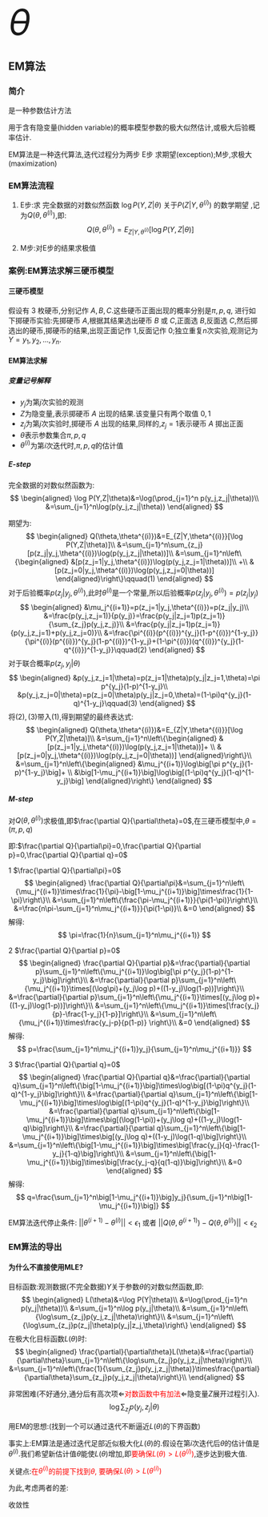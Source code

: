 <font style="font-size:72px;">$\theta$</font>

## EM算法

### 简介
是一种参数估计方法

用于含有隐变量(hidden variable)的概率模型参数的极大似然估计,或极大后验概率估计.

EM算法是一种迭代算法,迭代过程分为两步 E步 求期望(exception);M步,求极大(maximization)

### EM算法流程
1. E步:求 完全数据的对数似然函数 $\log P(Y,Z|\theta)$ 关于$P(Z|Y,\theta^{(i)})$ 的数学期望 ,记为$Q(\theta, \theta^{(i)})$,即:
$$
    Q(\theta, \theta^{(i)})=E_{Z|Y,\theta^{(i)}}[\log P(Y,Z|\theta)]
$$

2. M步:对E步的结果求极值

### 案例:EM算法求解三硬币模型

#### 三硬币模型

假设有 $3$ 枚硬币,分别记作 $A,B,C$.这些硬币正面出现的概率分别是$π,p,q$, 进行如下掷硬币实验:先掷硬币 $A$,根据其结果选出硬币 $B$ 或 $C$,正面选 $B$,反面选 $C$,然后掷选出的硬币,掷硬币的结果,出现正面记作 $1$,反面记作 $0$;独立重复$n$次实验,观测记为$Y=y_1,y_2,...,y_n$.

#### EM算法求解
##### 变量记号解释
* $y_j$为第$j$次实验的观测
* $Z$为隐变量,表示掷硬币 $A$ 出现的结果.该变量只有两个取值 $0,1$
* $z_j$为第$j$次实验时,掷硬币 $A$ 出现的结果,同样的,$z_j=1$表示硬币 $A$ 掷出正面
* $θ$表示参数集合$π,p,q$
* $θ^{(i)}$为第$i$次迭代时,$π,p,q$的估计值

##### E-step
完全数据的对数似然函数为:
$$
    \begin{aligned}
        \log P(Y,Z|\theta)&=\log(\prod_{j=1}^n p(y_j,z_j|\theta))\\
        &=\sum_{j=1}^n\log(p(y_j,z_j|\theta))
    \end{aligned}
$$

期望为:
$$
    \begin{aligned}
        Q(\theta,\theta^{(i)})&=E_{Z|Y,\theta^{(i)}}[\log P(Y,Z|\theta)]\\
        &=\sum_{j=1}^n\sum_{z_j}[p(z_j|y_j,\theta^{(i)})\log(p(y_j,z_j|\theta))]\\
        &=\sum_{j=1}^n\left\{\begin{aligned}
           &[p(z_j=1|y_j,\theta^{(i)})\log(p(y_j,z_j=1|\theta))]\\
           +\\
           &[p(z_j=0|y_j,\theta^{(i)})\log(p(y_j,z_j=0|\theta))]
        \end{aligned}\right\}\qquad(1)
    \end{aligned}
$$
对于后验概率$p(z_j|y_j,\theta^{(i)})$,此时$\theta^{(i)}$是一个常量,所以后验概率$p(z_j|y_j,\theta^{(i)})=p(z_j|y_j)$
$$
    \begin{aligned}
        &\mu_j^{(i+1)}=p(z_j=1|y_j,\theta^{(i)})=p(z_j|y_j)\\
        &=\frac{p(y_j,z_j=1)}{p(y_j)}=\frac{p(y_j|z_j=1)p(z_j=1)}{\sum_{z_j}p(y_j,z_j)}\\
        &=\frac{p(y_j|z_j=1)p(z_j=1)}{p(y_j,z_j=1)+p(y_j,z_j=0)}\\
        &=\frac{\pi^{(i)}(p^{(i)})^{y_j}(1-p^{(i)})^{1-y_j}}{\pi^{(i)}(p^{(i)})^{y_j}(1-p^{(i)})^{1-y_j}+(1-\pi^{(i)})(q^{(i)})^{y_j}(1-q^{(i)})^{1-y_j}}\qquad(2)
    \end{aligned}
$$
对于联合概率$p(z_j,y_j|\theta)$
$$
    \begin{aligned}
        &p(y_j,z_j=1|\theta)=p(z_j=1|\theta)p(y_j|z_j=1,\theta)=\pi p^{y_j}(1-p)^{1-y_j}\\
        &p(y_j,z_j=0|\theta)=p(z_j=0|\theta)p(y_j|z_j=0,\theta)=(1-\pi)q^{y_j}(1-q)^{1-y_j}\qquad(3)
    \end{aligned}
$$
将$(2),(3)$带入$(1)$,得到期望的最终表达式:
$$
    \begin{aligned}
        Q(\theta,\theta^{(i)})&=E_{Z|Y,\theta^{(i)}}[\log P(Y,Z|\theta)]\\
        &=\sum_{j=1}^n\left\{\begin{aligned}
           &[p(z_j=1|y_j,\theta^{(i)})\log(p(y_j,z_j=1|\theta))]+ \\
           &[p(z_j=0|y_j,\theta^{(i)})\log(p(y_j,z_j=0|\theta))]
        \end{aligned}\right\}\\
        &=\sum_{j=1}^n\left\{\begin{aligned}
           &\mu_j^{(i+1)}\log\big[\pi p^{y_j}(1-p)^{1-y_j}\big]+ \\
           &\big[1-\mu_j^{(i+1)}\big]\log\big[(1-\pi)q^{y_j}(1-q)^{1-y_j}\big]
        \end{aligned}\right\}
    \end{aligned}
$$

##### M-step
对$Q(\theta, \theta^{(i)})$求极值,即$\frac{\partial Q}{\partial\theta}=0$,在三硬币模型中,$\theta=(\pi,p,q)$

即:$\frac{\partial Q}{\partial\pi}=0,\frac{\partial Q}{\partial p}=0,\frac{\partial Q}{\partial q}=0$

1 $\frac{\partial Q}{\partial\pi}=0$
$$
    \begin{aligned}
        \frac{\partial Q}{\partial\pi}&=\sum_{j=1}^n\left\{\mu_j^{(i+1)}\times\frac{1}{\pi}-\big[1-\mu_j^{(i+1)}\big]\times\frac{1}{1-\pi}\right\}\\
        &=\sum_{j=1}^n\left\{\frac{\pi-\mu_j^{(i+1)}}{\pi(1-\pi)}\right\}\\
        &=\frac{n\pi-\sum_{j=1}^n\mu_j^{(i+1)}}{\pi(1-\pi)}\\
        &=0
    \end{aligned}
$$
解得:
$$
    \pi=\frac{1}{n}\sum_{j=1}^n\mu_j^{(i+1)}
$$


2 $\frac{\partial Q}{\partial p}=0$
$$
    \begin{aligned}
        \frac{\partial Q}{\partial p}&=\frac{\partial}{\partial p}\sum_{j=1}^n\left\{\mu_j^{(i+1)}\log\big[\pi p^{y_j}(1-p)^{1-y_j}\big]\right\}\\
        &=\frac{\partial}{\partial p}\sum_{j=1}^n\left\{\mu_j^{(i+1)}\times[(\log\pi)+(y_j\log p)+((1-y_j)\log(1-p))]\right\}\\
        &=\frac{\partial}{\partial p}\sum_{j=1}^n\left\{\mu_j^{(i+1)}\times[(y_j\log p)+((1-y_j)\log(1-p))]\right\}\\
        &=\sum_{j=1}^n\left\{\mu_j^{(i+1)}\times[\frac{y_j}{p}-\frac{1-y_j}{1-p}]\right\}\\
        &=\sum_{j=1}^n\left\{\mu_j^{(i+1)}\times\frac{y_j-p}{p(1-p)}
        \right\}\\
        &=0
    \end{aligned}
$$
解得:
$$
    p=\frac{\sum_{j=1}^n\mu_j^{(i+1)}y_j}{\sum_{j=1}^n\mu_j^{(i+1)}}
$$



3 $\frac{\partial Q}{\partial q}=0$
$$
    \begin{aligned}
        \frac{\partial Q}{\partial q}&=\frac{\partial}{\partial q}\sum_{j=1}^n\left\{\big[1-\mu_j^{(i+1)}\big]\times\log\big[(1-\pi)q^{y_j}(1-q)^{1-y_j}\big]\right\}\\
        &=\frac{\partial}{\partial q}\sum_{j=1}^n\left\{\big[1-\mu_j^{(i+1)}\big]\times\log\big[(1-\pi)q^{y_j}(1-q)^{1-y_j}\big]\right\}\\
        &=\frac{\partial}{\partial q}\sum_{j=1}^n\left\{\big[1-\mu_j^{(i+1)}\big]\times\big[(\log(1-\pi))+(y_j\log q)+((1-y_j)\log(1-q)\big]\right\}\\
        &=\frac{\partial}{\partial q}\sum_{j=1}^n\left\{\big[1-\mu_j^{(i+1)}\big]\times\big[(y_j\log q)+((1-y_j)\log(1-q)\big]\right\}\\
        &=\sum_{j=1}^n\left\{\big[1-\mu_j^{(i+1)}\big]\times\big[\frac{y_j}{q}-\frac{1-y_j}{1-q}\big]\right\}\\
        &=\sum_{j=1}^n\left\{\big[1-\mu_j^{(i+1)}\big]\times\big[\frac{y_j-q}{q(1-q)}\big]\right\}\\
        &=0
    \end{aligned}
$$
解得:
$$
    q=\frac{\sum_{j=1}^n\big[1-\mu_j^{(i+1)}\big]y_j}{\sum_{j=1}^n\big[1-\mu_j^{(i+1)}\big]}
$$




EM算法迭代停止条件:
$||\theta^{(i+1)}-\theta^{(i)}||<\epsilon_1$ 或者 $||Q(\theta,\theta^{(i+1)})-Q(\theta,\theta^{(i)})||<\epsilon_2$


### EM算法的导出

#### 为什么不直接使用MLE?

目标函数:观测数据(不完全数据)$Y$关于参数$\theta$的对数似然函数,即:
$$
    \begin{aligned}
        L(\theta)&=\log P(Y|\theta)\\
        &=\log(\prod_{j=1}^n p(y_j|\theta))\\
        &=\sum_{j=1}^n\log p(y_j|\theta)\\
        &=\sum_{j=1}^n\left\{\log\sum_{z_j}p(y_j,z_j|\theta)\right\}\\
        &=\sum_{j=1}^n\left\{\log\sum_{z_j}p(z_j|\theta)p(y_j|z_j,\theta)\right\}
    \end{aligned}
$$
在极大化目标函数$L(\theta)$时:
$$
    \begin{aligned}
        \frac{\partial}{\partial\theta}L(\theta)&=\frac{\partial}{\partial\theta}\sum_{j=1}^n\left\{\log\sum_{z_j}p(y_j,z_j|\theta)\right\}\\
        &=\sum_{j=1}^n\left\{\frac{1}{\sum_{z_j}p(y_j,z_j|\theta)}\times\frac{\partial}{\partial\theta}\sum_{z_j}p(y_j,z_j|\theta)\right\}\\
    \end{aligned}
$$

非常困难(不好通分,通分后有高次项$\Leftarrow$<font color=red>对数函数中有加法</font>$\Leftarrow$隐变量$Z$展开过程引入).
$$
    \log\sum_{z_j}p(y_j,z_j|\theta)
$$

用EM的思想:(找到一个可以通过迭代不断逼近$L(\theta)$的下界函数)

事实上:EM算法是通过迭代足部近似极大化$L(\theta)$的.假设在第$i$次迭代后$\theta$的估计值是$\theta^{(i)}$.我们希望新估计值$\theta$能使$L(\theta)$增加,即<font color=red>要确保$L(\theta)>L(\theta^{(i)})$</font>,逐步达到极大值.

关键点:<font color=red>在$\theta^{(i)}$的前提下找到$\theta$, 要确保$L(\theta)>L(\theta^{(i)})$</font>

为此,考虑两者的差:


收敛性
